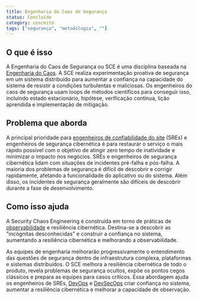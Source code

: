 ```yaml
---
title: Engenharia do Caos de Segurança
status: Concluído
category: conceito
tags: ["segurança", "metodologia", ""]
---
```


## O que é isso

A Engenharia do Caos de Segurança ou SCE é uma disciplina baseada na [Engenharia do Caos](/chaos-engineering/).
A SCE realiza experimentação proativa de segurança em um sistema distribuído
para aumentar a confiança na capacidade do sistema de resistir a condições turbulentas e maliciosas.
Os engenheiros do caos de segurança usam loops de métodos científicos para conseguir isso,
incluindo estado estacionário, hipótese, verificação contínua, lição aprendida e implementação de mitigação.

## Problema que aborda

A principal prioridade para [engenheiros de confiabilidade do site](/site-reliability-engineering/) (SREs) e engenheiros de segurança cibernética é
para restaurar o serviço o mais rápido possível com o objetivo de atingir zero tempo de inatividade e minimizar o impacto nos negócios.
SREs e engenheiros de segurança cibernética lidam com situações de incidentes pré-falha e pós-falha.
A maioria dos problemas de segurança é difícil de descobrir e corrigir rapidamente, afetando a funcionalidade do aplicativo ou do sistema.
Além disso, os incidentes de segurança geralmente são difíceis de descobrir durante a fase de desenvolvimento.

## Como isso ajuda

A Security Chaos Engineering é construída em torno de práticas de [observabilidade](/observabilidade/) e resiliência cibernética.
Destina-se a descobrir as "incógnitas desconhecidas" e construir a confiança no sistema,
aumentando a resiliência cibernética e melhorando a observabilidade.

As equipes de engenharia melhorarão progressivamente o entendimento das questões de segurança
dentro de infraestrutura complexa, plataformas e sistemas distribuídos.
O SCE melhora a resiliência cibernética de todo o produto, revela problemas de segurança ocultos,
expõe os pontos cegos clássicos e prepara as equipes para casos críticos.
Essa abordagem ajuda os engenheiros de SREs, [DevOps](/devops/) e [DevSecOps](/devsecops/)
criar confiança no sistema, aumentar a resiliência cibernética e melhorar a capacidade de observação.
